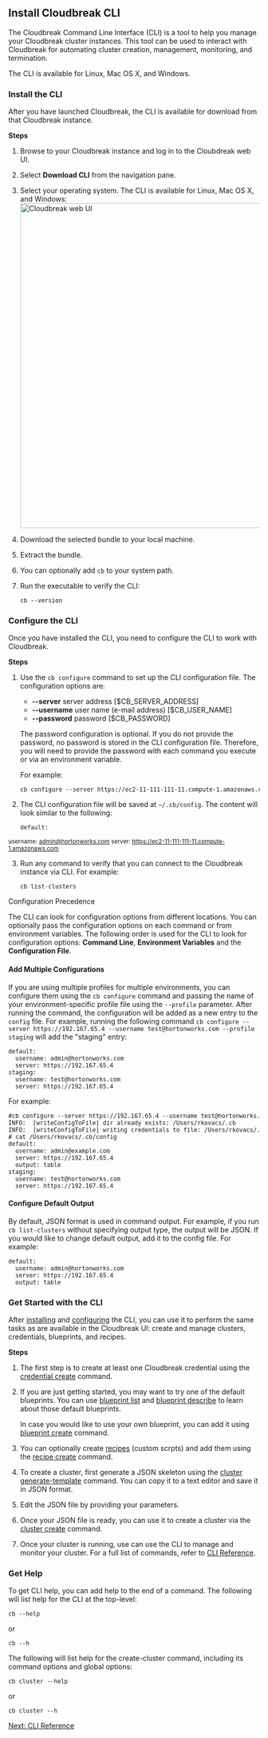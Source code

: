 ## Install Cloudbreak CLI  


The Cloudbreak Command Line Interface (CLI) is a tool to help you manage your Cloudbreak cluster instances. This tool can be used to interact with Cloudbreak for automating cluster creation, management, monitoring, and termination. 

The CLI is available for Linux, Mac OS X, and Windows. 


### Install the CLI

After you have launched Cloudbreak, the CLI is available for download from that Cloudbreak instance.

**Steps**

1. Browse to your Cloudbreak instance and log in to the Cloubdreak web UI.  
2. Select **Download CLI** from the navigation pane. 
3. Select your operating system. The CLI is available for Linux, Mac OS X, and Windows:  
    <a href="../images/cb-cli.png" target="_blank" title="click to enlarge"><img src="../images/cb-cli.png" width="650" title="Cloudbreak web UI"></a>  
4. Download the selected bundle to your local machine.  
5. Extract the bundle.  
6. You can optionally add `cb` to your system path.
7. Run the executable to verify the CLI: 

    <pre><small>cb --version</small></pre>


### Configure the CLI 

Once you have installed the CLI, you need to configure the CLI to work with Cloudbreak.

**Steps**

1. Use the `cb configure` command to set up the CLI configuration file. The configuration options are:  
    * **--server** server address [$CB_SERVER_ADDRESS]  
    * **--username** user name (e-mail address) [$CB_USER_NAME]  
    * **--password** password [$CB_PASSWORD]  
   
    The password configuration is optional. If you do not provide the password, no password is stored in the CLI configuration file. Therefore, you will need to provide the password with each command you execute or via an environment variable.
    
    For example:
    
    <pre><small>cb configure --server https://ec2-11-111-111-11.compute-1.amazonaws.com --username admin@hortonworks.com</small></pre>

2. The CLI configuration file will be saved at `~/.cb/config`. The content will look similar to the following:

    <pre><small>default:
  username: admin@hortonworks.com
  server: https://ec2-11-111-111-11.compute-1.amazonaws.com</small></pre>


3. Run any command to verify that you can connect to the Cloudbreak instance via CLI. For example:

    <pre><small>cb list-clusters</small></pre>  


<div class="note">
    <p class="first admonition-title">Configuration Precedence</p>
    <p class="last">
    The CLI can look for configuration options from different locations. You can optionally
    pass the configuration options on each command or from environment variables. The following
    order is used for the CLI to look for configuration options: <strong>Command Line</strong>, <strong>Environment Variables</strong>
    and the <strong>Configuration File</strong>.
    </p>
</div>

  
#### Add Multiple Configurations  

If you are using multiple profiles for multiple environments, you can configure them using the `cb configure` command and passing the name of your environment-specific profile file using the `--profile` parameter. After running the command, the configuration will be added as a new entry to the `config` file. For example, running the following command `cb configure --server https://192.167.65.4 --username test@hortonworks.com --profile staging` will add the "staging" entry:

<pre><small>default:
  username: admin@hortonworks.com
  server: https://192.167.65.4
staging:
  username: test@hortonworks.com
  server: https://192.167.65.4  
</small></pre>

For example:

<pre><small>#cb configure --server https://192.167.65.4 --username test@hortonworks.com --profile staging
INFO:  [writeConfigToFile] dir already exists: /Users/rkovacs/.cb
INFO:  [writeConfigToFile] writing credentials to file: /Users/rkovacs/.cb/config
# cat /Users/rkovacs/.cb/config
default:
  username: admin@example.com
  server: https://192.167.65.4
  output: table
staging:
  username: test@hortonworks.com
  server: https://192.167.65.4</small></pre>
 


#### Configure Default Output

By default, JSON format is used in command output. For example, if you run `cb list-clusters` without specifying output type, the output will be JSON. If you would like to change default output, add it to the config file. For example:

<pre><small>default:
  username: admin@hortonworks.com
  server: https://192.167.65.4
  output: table</small></pre>


### Get Started with the CLI 

After [installing](#install-the-cli) and [configuring](#configure-the-cli) the CLI, you can use it to perform the same tasks as are available in the Cloudbreak UI: create and manage clusters, credentials, blueprints, and recipes.

**Steps**

1. The first step is to create at least one Cloudbreak credential using the [credential create](cli-reference.md#credential-create) command.   

2. If you are just getting started, you may want to try one of the default blueprints. You can use [blueprint list](cli-reference.md#blueprint-list) and [blueprint describe](cli-reference.md#blueprint-describe) to learn about those default blueprints.  

    In case you would like to use your own blueprint, you can add it using [blueprint create](cli-reference.md#blueprint-crate) command.

3. You can optionally create [recipes](recipes.md) (custom scrpts) and add them using the [recipe create](cli-reference.md#recipe-create) command.  

4. To create a cluster, first generate a JSON skeleton using the [cluster generate-template](cli-reference.md#cluster-generate-template) command. You can copy it to a text editor and save it in JSON format.

5. Edit the JSON file by providing your parameters. 

6. Once your JSON file is ready, you can use it to create a cluster via the [cluster create](cli-reference.md#cluster-create) command.

7. Once your cluster is running, use can use the CLI to manage and monitor your cluster. For a full list of commands, refer to [CLI Reference](cli-reference.md).    


### Get Help

To get CLI help, you can add help to the end of a command. The following will list help for the CLI at the top-level:

<pre><small>cb --help</small></pre>

or 

<pre><small>cb --h</small></pre>

The following will list help for the create-cluster command, including its command options and global options:

<pre><small>cb cluster --help</small></pre>

or

<pre><small>cb cluster --h</small></pre> 



<div class="next">
<a href="../cli-reference/index.html">Next: CLI Reference</a>
</div>